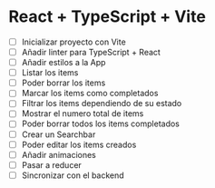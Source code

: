# React + TypeScript + Vite
- [ ] Inicializar proyecto con Vite
- [ ] Añadir linter para TypeScript + React
- [ ] Añadir estilos a la App
- [ ] Listar los items
- [ ] Poder borrar los items
- [ ] Marcar los items como completados
- [ ] Filtrar los items dependiendo de su estado
- [ ] Mostrar el numero total de items
- [ ] Poder borrar todos los items completados
- [ ] Crear un Searchbar
- [ ] Poder editar los items creados
- [ ] Añadir animaciones
- [ ] Pasar a reducer
- [ ] Sincronizar con el backend